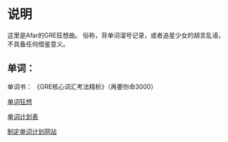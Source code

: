 # 说明
这里是Afar的GRE狂想曲。
俗称，背单词溜号记录，或者追星少女的胡言乱语，不具备任何借鉴意义。

## 单词：
单词书：
《GRE核心词汇考法精析》（再要你命3000）

[单词狂想](https://github.com/afarx/GREFantasy/blob/master/21days.pdf)

[单词计划表](https://github.com/afarx/GREFantasy/blob/master/WordFantasy.md)

[制定单词计划网站](http://www.exam4.us/)
